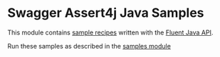 # Swagger Assert4j Java Samples

This module contains [sample recipes](src/test/java/io/swagger/assert4j/samples/java) 
written with the [Fluent Java API](../../core). 

Run these samples as described in the [samples module](../README.md)
  

